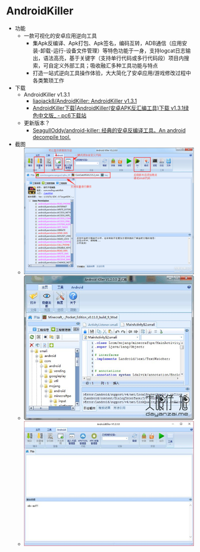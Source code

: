# AndroidKiller

* 功能
  * 一款可视化的安卓应用逆向工具
    * 集Apk反编译、Apk打包、Apk签名，编码互转，ADB通信（应用安装-卸载-运行-设备文件管理）等特色功能于一身，支持logcat日志输出，语法高亮，基于关键字（支持单行代码或多行代码段）项目内搜索，可自定义外部工具；吸收融汇多种工具功能与特点
    * 打造一站式逆向工具操作体验，大大简化了安卓应用/游戏修改过程中各类繁琐工作
* 下载
  * AndroidKiller v1.3.1
    * [liaojack8/AndroidKiller: AndroidKiller v1.3.1](https://github.com/liaojack8/AndroidKiller)
    * [AndroidKiller下载|AndroidKiller(安卓APK反汇编工具)下载 v1.3.1绿色中文版_ - pc6下载站](http://www.pc6.com/softview/SoftView_641025.html)
  * 更新版本？
    * [SeagullOddy/android-killer: 经典的安卓反编译工具。An android decompile tool.](https://github.com/SeagullOddy/android-killer)
* 截图
  * ![android_killer_main_ui](../../assets/img/android_killer_main_ui.png)
  * ![android_killer_v1_2_0_0](../../assets/img/android_killer_v1_2_0_0.jpg)
  * ![android_killer_v1_3_1_0](../../assets/img/android_killer_v1_3_1_0.jpg)
